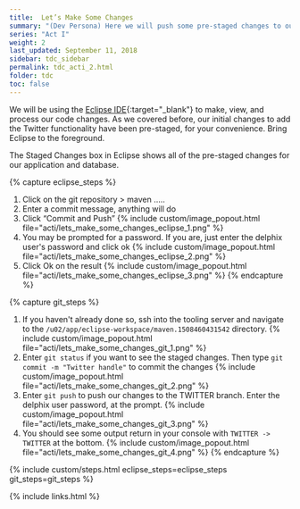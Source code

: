 ```yaml
---
title:  Let’s Make Some Changes
summary: "(Dev Persona) Here we will push some pre-staged changes to our TWITTER feature branch"
series: "Act I"
weight: 2
last_updated: September 11, 2018
sidebar: tdc_sidebar
permalink: tdc_acti_2.html
folder: tdc
toc: false
---
```


We will be using the [Eclipse IDE](https://www.eclipse.org/ide/){:target="_blank"} to make, view, and process our code changes. As we covered before, our initial changes to add the Twitter functionality have been pre-staged, for your convenience. Bring Eclipse to the foreground.

The Staged Changes box in Eclipse shows all of the pre-staged changes for our application and database.

{% capture eclipse_steps %}
1. Click on the git repository > maven …..
2. Enter a commit message, anything will do
3. Click “Commit and Push”
   {% include custom/image_popout.html file="acti/lets_make_some_changes_eclipse_1.png" %}
4. You may be prompted for a password. If you are, just enter the delphix user's password and click ok
   {% include custom/image_popout.html file="acti/lets_make_some_changes_eclipse_2.png" %}
5. Click Ok on the result
   {% include custom/image_popout.html file="acti/lets_make_some_changes_eclipse_3.png" %}
{% endcapture %}

{% capture git_steps %}
1. If you haven't already done so, ssh into the tooling server and navigate to the `/u02/app/eclipse-workspace/maven.1508460431542` directory.
   {% include custom/image_popout.html file="acti/lets_make_some_changes_git_1.png" %}
1. Enter `git status` if you want to see the staged changes. Then type `git commit -m "Twitter handle"` to commit the changes
   {% include custom/image_popout.html file="acti/lets_make_some_changes_git_2.png" %}
1. Enter `git push` to push our changes to the TWITTER branch. Enter the delphix user password, at the prompt.
   {% include custom/image_popout.html file="acti/lets_make_some_changes_git_3.png" %}
1. You should see some output return in your console with `TWITTER -> TWITTER` at the bottom.
   {% include custom/image_popout.html file="acti/lets_make_some_changes_git_4.png" %}
{% endcapture %}

{% include custom/steps.html eclipse_steps=eclipse_steps git_steps=git_steps %}

{% include links.html %}